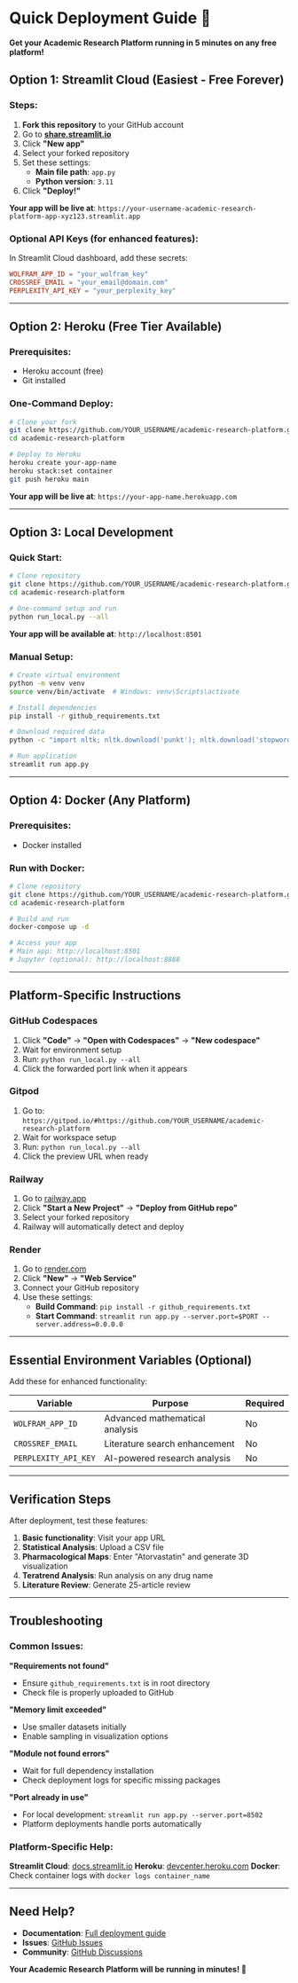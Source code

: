 # Quick Deployment Guide 🚀

**Get your Academic Research Platform running in 5 minutes on any free platform!**

## Option 1: Streamlit Cloud (Easiest - Free Forever)

### Steps:
1. **Fork this repository** to your GitHub account
2. Go to **[share.streamlit.io](https://share.streamlit.io)**
3. Click **"New app"** 
4. Select your forked repository
5. Set these settings:
   - **Main file path**: `app.py`
   - **Python version**: `3.11`
6. Click **"Deploy!"**

**Your app will be live at**: `https://your-username-academic-research-platform-app-xyz123.streamlit.app`

### Optional API Keys (for enhanced features):
In Streamlit Cloud dashboard, add these secrets:
```toml
WOLFRAM_APP_ID = "your_wolfram_key"
CROSSREF_EMAIL = "your_email@domain.com"
PERPLEXITY_API_KEY = "your_perplexity_key"
```

---

## Option 2: Heroku (Free Tier Available)

### Prerequisites:
- Heroku account (free)
- Git installed

### One-Command Deploy:
```bash
# Clone your fork
git clone https://github.com/YOUR_USERNAME/academic-research-platform.git
cd academic-research-platform

# Deploy to Heroku
heroku create your-app-name
heroku stack:set container
git push heroku main
```

**Your app will be live at**: `https://your-app-name.herokuapp.com`

---

## Option 3: Local Development

### Quick Start:
```bash
# Clone repository
git clone https://github.com/YOUR_USERNAME/academic-research-platform.git
cd academic-research-platform

# One-command setup and run
python run_local.py --all
```

**Your app will be available at**: `http://localhost:8501`

### Manual Setup:
```bash
# Create virtual environment
python -m venv venv
source venv/bin/activate  # Windows: venv\Scripts\activate

# Install dependencies
pip install -r github_requirements.txt

# Download required data
python -c "import nltk; nltk.download('punkt'); nltk.download('stopwords')"

# Run application
streamlit run app.py
```

---

## Option 4: Docker (Any Platform)

### Prerequisites:
- Docker installed

### Run with Docker:
```bash
# Clone repository
git clone https://github.com/YOUR_USERNAME/academic-research-platform.git
cd academic-research-platform

# Build and run
docker-compose up -d

# Access your app
# Main app: http://localhost:8501
# Jupyter (optional): http://localhost:8888
```

---

## Platform-Specific Instructions

### GitHub Codespaces
1. Click **"Code"** → **"Open with Codespaces"** → **"New codespace"**
2. Wait for environment setup
3. Run: `python run_local.py --all`
4. Click the forwarded port link when it appears

### Gitpod
1. Go to: `https://gitpod.io/#https://github.com/YOUR_USERNAME/academic-research-platform`
2. Wait for workspace setup
3. Run: `python run_local.py --all`
4. Click the preview URL when ready

### Railway
1. Go to [railway.app](https://railway.app)
2. Click **"Start a New Project"** → **"Deploy from GitHub repo"**
3. Select your forked repository
4. Railway will automatically detect and deploy

### Render
1. Go to [render.com](https://render.com)
2. Click **"New"** → **"Web Service"**
3. Connect your GitHub repository
4. Use these settings:
   - **Build Command**: `pip install -r github_requirements.txt`
   - **Start Command**: `streamlit run app.py --server.port=$PORT --server.address=0.0.0.0`

---

## Essential Environment Variables (Optional)

Add these for enhanced functionality:

| Variable | Purpose | Required |
|----------|---------|----------|
| `WOLFRAM_APP_ID` | Advanced mathematical analysis | No |
| `CROSSREF_EMAIL` | Literature search enhancement | No |
| `PERPLEXITY_API_KEY` | AI-powered research analysis | No |

---

## Verification Steps

After deployment, test these features:

1. **Basic functionality**: Visit your app URL
2. **Statistical Analysis**: Upload a CSV file
3. **Pharmacological Maps**: Enter "Atorvastatin" and generate 3D visualization
4. **Teratrend Analysis**: Run analysis on any drug name
5. **Literature Review**: Generate 25-article review

---

## Troubleshooting

### Common Issues:

**"Requirements not found"**
- Ensure `github_requirements.txt` is in root directory
- Check file is properly uploaded to GitHub

**"Memory limit exceeded"**
- Use smaller datasets initially
- Enable sampling in visualization options

**"Module not found errors"**
- Wait for full dependency installation
- Check deployment logs for specific missing packages

**"Port already in use"**
- For local development: `streamlit run app.py --server.port=8502`
- Platform deployments handle ports automatically

### Platform-Specific Help:

**Streamlit Cloud**: [docs.streamlit.io](https://docs.streamlit.io/streamlit-community-cloud)
**Heroku**: [devcenter.heroku.com](https://devcenter.heroku.com)
**Docker**: Check container logs with `docker logs container_name`

---

## Need Help?

- **Documentation**: [Full deployment guide](DEPLOYMENT.md)
- **Issues**: [GitHub Issues](https://github.com/your-username/academic-research-platform/issues)
- **Community**: [GitHub Discussions](https://github.com/your-username/academic-research-platform/discussions)

**Your Academic Research Platform will be running in minutes! 🎉**